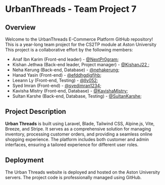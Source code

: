 
# UrbanThreads - Team Project 7

## Overview
Welcome to the UrbanThreads E-Commerce Platform GitHub repository!
This is a year-long team project for the CS2TP module at Aston University
This project is a collaborative effort by the following members:
- Anaf Ibn Karim (Front-end leader) - [@NextPr0gram](https://github.com/NextPr0gram);
- Kishan Jethwa (Back-end leader, Project manager) - [@KishanJ22 ](https://github.com/KishanJ22);
- Neha Kerung (Back-end, Database) - [@nehakerung](https://github.com/nehakerung);
- Hanad Yasin (Front-end) - [@efddhgdjgfjhb](https://github.com/efddhgdjgfjhb);
- Leeann Ly (Front-end, Testing) - [@lly052](https://github.com/lly052);
- Syed Imran (Front-end) - [@syedimran1234](https://github.com/syedimran1234);
- Kavisha Mistry (Front-end, Database) - [@KavishaMistry](https://github.com/KavishaMistry);
- Sultan Karshe (Back-end, Database, Testing) - [@SultanKarshe](https://github.com/SultanKarshe);

## Project Description
**Urban Threads** is built using Laravel, Blade, Tailwind CSS, Alpine.js, Vite, Breeze, and Stripe. It serves as a comprehensive solution for managing inventory, processing customer orders, and providing a seamless online shopping experience. The platform includes both customer and admin interfaces, ensuring a tailored experience for different user roles.

## Deployment
The Urban Threads website is deployed and hosted on the Aston University servers. The project code is professionally managed using GitHub.
